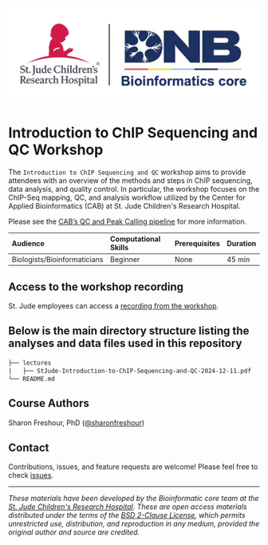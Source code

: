 <p align="center">
  <img src="img/DNB-BINF-Core-logo.png" alt="DNB-BINF-Core logo" width="560px" />
</p>



# Introduction to ChIP Sequencing and QC Workshop

The `Introduction to ChIP Sequencing and QC` workshop aims to provide attendees with an overview of the methods and steps in ChIP sequencing, data analysis, and quality control. In particular, the workshop focuses on the ChIP-Seq mapping, QC, and analysis workflow utilized by the Center for Applied Bioinformatics (CAB) at St. Jude Children's Research Hospital.


Please see the [CAB’s QC and Peak Calling pipeline](https://wiki.stjude.org/display/CAB/ChIPseq+QC+and+peak+calling) for more information.


| Audience | Computational Skills | Prerequisites | Duration |
:----------|:----------|:----------|:----------|
| Biologists/Bioinformaticians | Beginner | None | 45 min|


## Access to the workshop recording

St. Jude employees can access a [recording from the workshop](https://sjcrh-my.sharepoint.com/:v:/g/personal/sfreshou_stjude_org/EfAqM3KcgRlNho8TXNckL80Bl1JPTsb-k3F_t8W6c-Hewg?nav=eyJyZWZlcnJhbEluZm8iOnsicmVmZXJyYWxBcHAiOiJPbmVEcml2ZUZvckJ1c2luZXNzIiwicmVmZXJyYWxBcHBQbGF0Zm9ybSI6IldlYiIsInJlZmVycmFsTW9kZSI6InZpZXciLCJyZWZlcnJhbFZpZXciOiJNeUZpbGVzTGlua0NvcHkifX0&e=ejIZLy).


## Below is the main directory structure listing the analyses and data files used in this repository

```
├── lectures
|   ├── StJude-Introduction-to-ChIP-Sequencing-and-QC-2024-12-11.pdf
└── README.md
```

## Course Authors

Sharon Freshour, PhD ([@sharonfreshour](https://github.com/sharonfreshour))


## Contact

Contributions, issues, and feature requests are welcome! Please feel free to check [issues](https://github.com/stjudeDNBBinfCore/Trainings/issues).

---

*These materials have been developed by the Bioinformatic core team at the [St. Jude Children's Research Hospital](https://www.stjude.org/). These are open access materials distributed under the terms of the [BSD 2-Clause License](https://opensource.org/license/bsd-2-clause), which permits unrestricted use, distribution, and reproduction in any medium, provided the original author and source are credited.*
